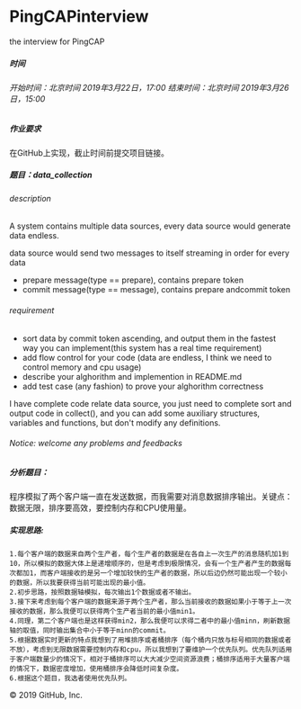 # PingCAPinterview

the interview for PingCAP

##### 时间

###### 开始时间：北京时间 2019年3月22日，17:00       结束时间：北京时间 2019年3月26日，15:00

##### 作业要求

在GitHub上实现，截止时间前提交项目链接。

##### 题目：data_collection

###### description

A system contains multiple data sources, every data source would generate data endless.

data source would send two messages to itself streaming in order for every data

- prepare message(type == prepare), contains prepare token
- commit message(type == message), contains prepare andcommit token

###### requirement

- sort data by commit token ascending, and output them in the fastest way you can implement(this system has a real time requirement)
- add flow control for your code (data are endless, I think we need to control memory and cpu usage) 
- describe your alghorithm and implemention in README.md
- add test case (any fashion) to prove your alghorithm correctness

I have complete code relate data source, you just need to complete sort and output code in collect(), and you can add some auxiliary structures, variables and functions, but don't modify any definitions.

###### Notice: welcome any problems and feedbacks

##### 分析题目：

​        程序模拟了两个客户端一直在发送数据，而我需要对消息数据排序输出。关键点：数据无限，排序要高效，要控制内存和CPU使用量。

##### 实现思路:

    1.每个客户端的数据来自两个生产者，每个生产者的数据是在各自上一次生产的消息随机加1到10，所以模拟的数据大体上是递增顺序的，但是考虑到极限情况，会有一个生产者产生的数据每次都加1，而客户端接收的是另一个增加较快的生产者的数据，所以后边仍然可能出现一个较小的数据，所以我要获得当前可能出现的最小值。
    2.初步思路，按照数据轴模拟，每次输出1个数据或者不输出。
    3.接下来考虑到每个客户端的数据来源于两个生产者，那么当前接收的数据如果小于等于上一次接收的数据，那么我便可以获得两个生产者当前的最小值min1。
    4.同理，第二个客户端也是这样获得min2，那么我便可以求得二者中的最小值minn，刷新数据轴的取值，同时输出集合中小于等于minn的commit。
    5.根据数据实时更新的特点我想到了用堆排序或者桶排序（每个桶内只放与标号相同的数据或者不放），考虑到无限数据需要控制内存和cpu，所以我想到了要维护一个优先队列。优先队列适用于客户端数量少的情况下，相对于桶排序可以大大减少空间资源浪费；桶排序适用于大量客户端的情况下，数据密度增加，使用桶排序会降低时间复杂度。
    6.根据这个题目，我选者使用优先队列。

© 2019 GitHub, Inc.

